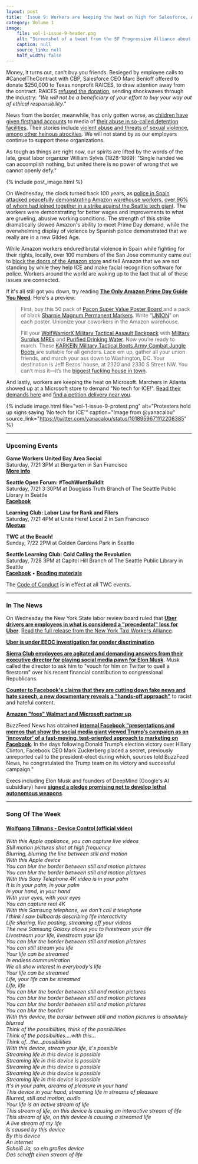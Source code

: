 ```yaml
---
layout: post
title: 'Issue 9: Workers are keeping the heat on high for Salesforce, Amazon, Microsoft'
category: Volume 1
image:
    file: vol-1-issue-9-header.png
    alt: "Screenshot of a tweet from the SF Progressive Alliance about RAICES turning down money from Salesforce"
    caption: null
    source_link: null
    half_width: false
---
```


<!-- Content imported from: https://eepurl.com/dBEEhT -->

Money, it turns out, can't buy you friends. Besieged by employee calls to #CancelTheContract with CBP, Salesforce CEO Marc Benioff offered to donate $250,000 to Texas nonprofit RAICES, to draw attention away from the contract. RAICES [refused the donation](https://twitter.com/RAICESTEXAS/status/1019975176140701696), sending shockwaves through the industry:&nbsp;_"We will not be a beneficiary of your effort to buy your way out of ethical responsibility."_

<!--excerpt-->

News from the border, meanwhile, has only gotten worse, as [children have given firsthand accounts](https://www.nytimes.com/2018/07/14/us/migrant-children-shelters.html) to media of [their abuse in so-called detention facilities](https://www.texasobserver.org/treated-worse-than-dogs-immigrant-kids-in-detention-give-firsthand-accounts-of-squalid-conditions/). Their stories include [violent abuse and threats of sexual violence, among other heinous atrocities](https://www.newsweek.com/customs-and-border-control-beat-kicked-and-threatened-migrant-children-under-941385?amp=1&__twitter_impression=true). We will not stand by as our employers continue to support these organizations.&nbsp;  
  
As tough as things are right now, our spirits are lifted by the words of the late, great labor organizer William Sylvis (1828-1869): "Single handed we can accomplish nothing, but united there is no power of wrong that we cannot openly defy."

{% include post_image.html %}
  
On Wednesday, the clock turned back 100 years, as [police in Spain attacked peacefully demonstrating Amazon warehouse workers](https://www.telesurtv.net/english/news/Spain-Amazon-Workers-on-Strike-Attacked-by-National-Police-20180717-0012.html), [over 96% of whom had joined together in a strike against the Seattle tech giant](https://gizmodo.com/amazon-warehouse-strike-in-spain-reportedly-results-in-1827676740). The workers were demonstrating for better wages and improvements to what are grueling, abusive working conditions. The strength of this strike dramatically slowed Amazon's ability to meet Prime Day demand, while the overwhelming display of violence by Spanish police demonstrated that we really are in a new Gilded Age.

While Amazon workers endured brutal violence in Spain while fighting for their rights, locally, over 100 members of the San Jose community came out to [block the doors of the Amazon store](https://www.facebook.com/SVRising/videos/2111378375793186/%5D)&nbsp;and tell Amazon that we are not standing by while they help ICE and make facial recognition software for police. Workers around the world are waking up to the fact that all of these issues are connected.

If it's all still got you down, try reading [**The Only Amazon Prime Day Guide You Need**](https://splinternews.com/the-only-amazon-prime-day-guide-you-need-1827624247). Here's a preview:

> First, buy this 50 pack of&nbsp;[Pacon Super Value Poster Board&nbsp;](https://www.amazon.com/Pacon-Super-Value-Poster-Sheets/dp/B000F8XIP6/ref=sr_1_4?ie=UTF8&qid=1531749431&sr=8-4&keywords=posterboard&smid=ATVPDKIKX0DER&tag=splinteramzn-20&ascsubtag=efcb7fc8cfee40882fce418e64c0e338498ebb63&rawdata=%5Br%7Chttps%3A%2F%2Fsplinternews.com%5Bt%7Clink%5Bp%7C1827624247%5Ba%7CB000F8XIP6%5Bau%7C5722375466102916681%5Bb%7Csplinter)and a pack of black&nbsp;[Sharpie Magnum Permanent Markers](https://www.amazon.com/Sharpie-44101-Magnum-Permanent-Marker/dp/B00X4TV8Y6/ref=pd_sim_229_6?_encoding=UTF8&pd_rd_i=B00X4TV8Y6&pd_rd_r=a8b9269a-8908-11e8-a387-cb55ff1621b3&pd_rd_w=xsjwi&pd_rd_wg=aNn0u&pf_rd_i=desktop-dp-sims&pf_rd_m=ATVPDKIKX0DER&pf_rd_p=7967298517161621930&pf_rd_r=2JPWD1DFNE0T59HVMZ78&pf_rd_s=desktop-dp-sims&pf_rd_t=40701&psc=1&refRID=2JPWD1DFNE0T59HVMZ78&tag=splinteramzn-20&ascsubtag=0da52c6144a473da7c5d42e54c5042e08daf6230&rawdata=%5Br%7Chttps%3A%2F%2Fsplinternews.com%5Bt%7Clink%5Bp%7C1827624247%5Ba%7CB00X4TV8Y6%5Bau%7C5722375466102916681%5Bb%7Csplinter). Write “[UNION](https://theconcourse.deadspin.com/theres-never-been-a-better-time-to-unionize-amazon-1791126362)” on each poster. Unionize your coworkers in the Amazon warehouse.
>
> Fill your [WolfWarriorX Military Tactical Assault Backpack](https://www.amazon.com/WolfWarriorX-Military-Tactical-Resistant-Traveling/dp/B079DY16NC/ref=sr_1_14_sspa?s=home-garden&ie=UTF8&qid=1531749790&sr=1-14-spons&keywords=backpack&psc=1&tag=splinteramzn-20&ascsubtag=55077497f0f0df790c2a11e4409823397dae9a75&rawdata=%5Br%7Chttps%3A%2F%2Fsplinternews.com%5Bt%7Clink%5Bp%7C1827624247%5Ba%7CB079DY16NC%5Bau%7C5722375466102916681%5Bb%7Csplinter)&nbsp;with&nbsp;[Military Surplus MREs](https://www.amazon.com/Inspection-Meals-Military-Surplus-Bundle/dp/B07BHXQ5V4/ref=sr_1_4?ie=UTF8&qid=1531749908&sr=8-4&keywords=MRE&tag=splinteramzn-20&ascsubtag=38700ba40a43b3b88af33f735f2d2d240eba98b5&rawdata=%5Br%7Chttps%3A%2F%2Fsplinternews.com%5Bt%7Clink%5Bp%7C1827624247%5Ba%7CB07BHXQ5V4%5Bau%7C5722375466102916681%5Bb%7Csplinter)&nbsp;and&nbsp;[Purified Drinking Water](https://www.amazon.com/Kirkland-Signature-Purified-Drinking-Water/dp/B00QGMOJ4Y/ref=sr_1_12_s_it?s=grocery&ie=UTF8&qid=1531749976&sr=1-12&keywords=water&tag=splinteramzn-20&ascsubtag=9e53f56da75112184b059680da20bf6547175904&rawdata=%5Br%7Chttps%3A%2F%2Fsplinternews.com%5Bt%7Clink%5Bp%7C1827624247%5Ba%7CB00QGMOJ4Y%5Bau%7C5722375466102916681%5Bb%7Csplinter). Now you’re ready to march. These&nbsp;[KARKEIN Military Tactical Boots Army Combat Jungle Boots&nbsp;](https://www.amazon.com/KARKEIN-Military-Tactical-Combat-Jungle/dp/B075WT2N8G/ref=sr_1_4_sspa?ie=UTF8&qid=1531749634&sr=8-4-spons&keywords=army%2Bboots&psc=1&tag=splinteramzn-20&ascsubtag=916f1297d6b596b8ed59521a1274b18f9b763b1c&rawdata=%5Br%7Chttps%3A%2F%2Fsplinternews.com%5Bt%7Clink%5Bp%7C1827624247%5Ba%7CB075WT2N8G%5Bau%7C5722375466102916681%5Bb%7Csplinter)are suitable for all genders. Lace em up, gather all your union friends, and march your ass down to Washington, DC. Your destination is Jeff Bezos’ house, at 2320 and 2330 S Street NW. You can’t miss it—it’s the&nbsp;[biggest fucking house in town](https://www.washingtonpost.com/news/reliable-source/wp/2017/01/12/jeff-bezos-is-the-anonymous-buyer-of-the-biggest-house-in-washington/?utm_term=.4a3c27fda14d).

And lastly, workers are keeping the heat on Microsoft. Marchers in Atlanta showed up at a Microsoft store to demand "No tech for ICE!". [Read their demands here](https://madsa.ga/no-tech-for-ice/) and [find a petition delivery near you](https://www.notechforice.com/).

{% include image.html
    file="vol-1-issue-9-protest.png"
    alt="Protesters hold up signs saying 'No tech for ICE'"
    caption="Image from @yanacalou"
    source_link="https://twitter.com/yanacalou/status/1018959671112208385"
%}

***

###  Upcoming Events

 **Game Workers United Bay Area Social**  
Saturday, 7/21 3PM at Biergarten in San Francisco  
[**More info**](https://twitter.com/GWU_BayArea/status/1017130219025518592)  
  
**Seattle Open Forum: #TechWontBuildIt**  
Saturday, 7/21 3:30PM at Douglass Truth Branch of The Seattle Public Library in Seattle  
[**Facebook**](https://www.facebook.com/events/257877258353344/)  
  
**Learning Club: Labor Law for Rank and Filers**  
Saturday, 7/21 4PM at Unite Here! Local 2 in San Francisco  
[**Meetup**](https://www.meetup.com/Tech-Workers-Coalition/events/252459669/)  
  
**TWC at the Beach!**  
Sunday, 7/22 2PM at Golden Gardens Park in Seattle  
  
**Seattle Learning Club: Cold Calling the Revolution**  
Saturday, 7/28 3PM at Capitol Hill Branch of The Seattle Public Library in Seattle  
[**Facebook**](https://www.facebook.com/events/1893509774003496/) • [**Reading materials**](https://sites.google.com/view/tech-workers-coalition/topics/cold-calling-the-revolution)  

The [Code of Conduct](https://techworkerscoalition.org/community-guide/) is in effect at all TWC events.

***

###  In The News

On Wednesday the New York State labor review board ruled that [**Uber drivers are employees in what is considered a "precedental" loss for Uber**](https://www.politico.com/states/new-york/city-hall/story/2018/07/18/uber-loses-a-precedential-victory-and-some-new-york-state-drivers-win-employee-status-518782).&nbsp;[Read the full release from the New York Taxi Workers Alliance](https://campaign.r20.constantcontact.com/render?m=1101912670699&ca=28ed83a7-d68d-4c24-872d-f0adebfec4f5).  
  
[**Uber is under EEOC investigation for gender discrimination**](https://techcrunch.com/2018/07/16/uber-eeoc-gender-discrimination/).  
  
[**Sierra Club employees are agitated and demanding answers from their executive director for playing social media pawn for Elon Musk**](https://www.bloomberg.com/news/articles/2018-07-18/musk-enlisted-sierra-club-to-deflect-flak-over-donation-to-gop). Musk called the director to ask him to "vouch for him on Twitter to quell a firestorm" over his recent financial contribution to congressional Republicans.  
  
[**Counter to Facebook's claims that they are cutting down fake news and hate speech, a new documentary reveals a "hands-off approach"**](https://www.theverge.com/2018/7/17/17582152/facebook-channel-4-undercover-investigation-content-moderation) to racist and hateful content.  
  
[**Amazon "foes" Walmart and Microsoft partner up**](https://www.wsj.com/articles/amazon-foes-walmart-and-microsoft-deepen-tech-partnership-1531800060).  
  
BuzzFeed News has obtained [**internal Facebook "presentations and memos that show the social media giant viewed Trump’s campaign as an 'innovator' of a fast-moving, test-oriented approach to marketing on Facebook**](https://www.buzzfeednews.com/article/ryanmac/congratulations-zuckerberg-call-trump-election-2016). In the days following Donald Trump’s election victory over Hillary Clinton, Facebook CEO Mark Zuckerberg placed a secret, previously unreported call to the president-elect during which, sources told BuzzFeed News, he congratulated the Trump team on its victory and successful campaign."  
  
Execs including Elon Musk and founders of DeepMind (Google's AI subsidiary) have [**signed a pledge promising not to develop lethal autonomous weapons**](https://www.theverge.com/2018/7/18/17582570/ai-weapons-pledge-elon-musk-deepmind-founders-future-of-life-institute).&nbsp;

***

### Song Of The Week

#### [**Wolfgang Tillmans - Device Control (official video)**](https://www.youtube.com/watch?v=YarJGgNORaA)
  
_With this Apple appliance, you can capture live videos_<br/>
_Still motion pictures shot at high frequency_<br/>
_Blurring, blurring the line between still and motion_<br/>
_With this Apple device_<br/>
_You can blur the border between still and motion pictures_<br/>
_You can blur the border between still and motion pictures_<br/>
_With this Sony Telephone 4K video is in your palm_<br/>
_It is in your palm, in your palm_<br/>
_In your hand, in your hand_<br/>
_With your eyes, with your eyes_<br/>
_You can capture real 4K_<br/>
_With this Samsung telephone, we don't call it telephone_<br/>
_I think I saw billboards describing life interactivity_<br/>
_Life sharing, live posting, streaming off your videos_<br/>
_The new Samsung Galaxy allows you to livestream your life_<br/>
_Livestream your life, livestream your life_<br/>
_You can blur the border between still and motion pictures_<br/>
_You can still stream you life_<br/>
_Your life can be streamed_<br/>
_In endless communication_<br/>
_We all show interest in everybody's life_<br/>
_Your life can be streamed_<br/>
_Life, your life can be streamed_<br/>
_Life, life_<br/>
_You can blur the border between still and motion pictures_<br/>
_You can blur the border between still and motion pictures_<br/>
_You can blur the border between still and motion pictures_<br/>
_You can blur the border_<br/>
_With this device, the border between still and motion pictures is absolutely blurred_<br/>
_Think of the possibilities, think of the possibilities_<br/>
_Think of the possibilities....with this..._<br/>
_Think of...the...possibilities_<br/>
_With this device, stream your life, it's possible_<br/>
_Streaming life in this device is possible_<br/>
_Streaming life in this device is possible_<br/>
_Streaming life in this device is possible_<br/>
_Streaming life in this device is possible_<br/>
_Streaming life in this device is possible_<br/>
_It's in your palm, dreams of pleasure in your hand_<br/>
_This device in your hand, streaming life in streams of pleasure_<br/>
_Blurred, still and motion, audio_<br/>
_Your life is an active stream of life_<br/>
_This stream of life, on this device Is causing an interactive stream of life_<br/>
_This stream of life, on this device Is causing a streamed life_<br/>
_A live stream of my life_<br/>
_Is caused by this device_<br/>
_By this device_<br/>
_An internet_<br/>
_Scheiß Ja, so ein großes device_<br/>
_Das schafft einen stream of life_    
